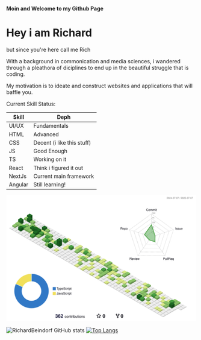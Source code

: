 #### Moin and Welcome to my Github Page
# Hey i am Richard
but since you're here call me Rich

With a background in commonication and media sciences, i wandered through a pleathora of diciplines to end up in the beautiful struggle that is coding.

My motivation is to ideate and construct websites and applications that will baffle you.

Current Skill Status:

|Skill   |Deph   |
|--------|-------|
|UI/UX   |Fundamentals|
|HTML    |Advanced|
|CSS|Decent (i like this stuff)|
|JS|Good Enough|
|TS|Working on it|
|React|Think i figured it out|
|NextJs|Current main framework|
|Angular|Still learning!|

![](./profile-3d-contrib/profile-green-animate.svg)

![RichardBeindorf GitHub stats](https://github-readme-stats.vercel.app/api?username=richardbeindorf&hide=contribs,prs)
[![Top Langs](https://github-readme-stats.vercel.app/api/top-langs/?username=RichardBeindorf)](https://github.com/RichardBeindorf/github-readme-stats)

